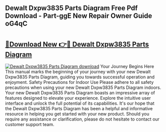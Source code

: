 ## Dewalt Dxpw3835 Parts Diagram Free Pdf Download - Part-ggE New Repair Owner Guide oG4qC

# <h2><a href="http://dfm9in7.blite.top/?on=Dewalt+Dxpw3835+Parts+Diagram">🔗Download New 👉🔴 Dewalt Dxpw3835 Parts Diagram</a></h2>

[![Dewalt Dxpw3835 Parts Diagram download](https://i.imgur.com/lujVjoI.png)](http://dfm9in7.blite.top/?on=Dewalt+Dxpw3835+Parts+Diagram)
Your Journey Begins Here This manual marks the beginning of your journey with your new Dewalt Dxpw3835 Parts Diagram, guiding you towards successful operation and enjoyment. Safety Precautions for Indoor Use Please adhere to all safety precautions when using your new Dewalt Dxpw3835 Parts Diagram indoors. Your new Dewalt Dxpw3835 Parts Diagram boasts an impressive array of features designed to elevate your experience. Explore the intuitive user interface and unlock the full potential of its capabilities. It's our hope that the Dewalt Dxpw3835 Parts Diagram has been a helpful and informative resource in helping you get started with your new product. Should you require any assistance or clarification, please do not hesitate to contact our customer support team.
